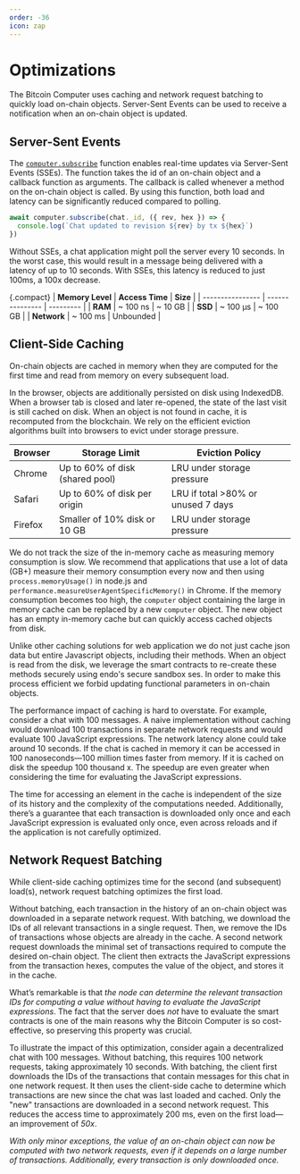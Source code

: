 ```yaml
---
order: -36
icon: zap
---
```


# Optimizations

The Bitcoin Computer uses caching and network request batching to quickly load on-chain objects. Server-Sent Events can be used to receive a notification when an on-chain object is updated.

## Server-Sent Events

The [`computer.subscribe`](./Lib/Computer/subscribe.md) function enables real-time updates via Server-Sent Events (SSEs). The function takes the id of an on-chain object and a callback function as arguments. The callback is called whenever a method on the on-chain object is called. By using this function, both load and latency can be significantly reduced compared to polling.

```js
await computer.subscribe(chat._id, ({ rev, hex }) => {
  console.log(`Chat updated to revision ${rev} by tx ${hex}`)
})
```

Without SSEs, a chat application might poll the server every 10 seconds. In the worst case, this would result in a message being delivered with a latency of up to 10 seconds. With SSEs, this latency is reduced to just 100ms, a 100x decrease.

{.compact}
| **Memory Level** | **Access Time** | **Size** |
| ---------------- | --------------- | --------- |
| **RAM** | ~ 100 ns | ~ 10 GB |
| **SSD** | ~ 100 µs | ~ 100 GB |
| **Network** | ~ 100 ms | Unbounded |

## Client-Side Caching

On-chain objects are cached in memory when they are computed for the first time and read from memory on every subsequent load.

In the browser, objects are additionally persisted on disk using IndexedDB. When a browser tab is closed and later re-opened, the state of the last visit is still cached on disk. When an object is not found in cache, it is recomputed from the blockchain. We rely on the efficient eviction algorithms built into browsers to evict under storage pressure.

| Browser | Storage Limit                   | Eviction Policy                    |
| ------- | ------------------------------- | ---------------------------------- |
| Chrome  | Up to 60% of disk (shared pool) | LRU under storage pressure         |
| Safari  | Up to 60% of disk per origin    | LRU if total >80% or unused 7 days |
| Firefox | Smaller of 10% disk or 10 GB    | LRU under storage pressure         |

We do not track the size of the in-memory cache as measuring memory consumption is slow. We recommend that applications that use a lot of data (GB+) measure their memory consumption every now and then using `process.memoryUsage()` in node.js and `performance.measureUserAgentSpecificMemory()` in Chrome. If the memory consumption becomes too high, the `computer` object containing the large in memory cache can be replaced by a new `computer` object. The new object has an empty in-memory cache but can quickly access cached objects from disk.

Unlike other caching solutions for web application we do not just cache json data but entire Javascript objects, including their methods. When an object is read from the disk, we leverage the smart contracts to re-create these methods securely using endo's secure sandbox ses. In order to make this process efficient we forbid updating functional parameters in on-chain objects.

The performance impact of caching is hard to overstate. For example, consider a chat with 100 messages. A naive implementation without caching would download 100 transactions in separate network requests and would evaluate 100 JavaScript expressions. The network latency alone could take around 10 seconds. If the chat is cached in memory it can be accessed in 100 nanoseconds—100 million times faster from memory. If it is cached on disk the speedup 100 thousand x. The speedup are even greater when considering the time for evaluating the JavaScript expressions.

The time for accessing an element in the cache is independent of the size of its history and the complexity of the computations needed. Additionally, there’s a guarantee that each transaction is downloaded only once and each JavaScript expression is evaluated only once, even across reloads and if the application is not carefully optimized.

## Network Request Batching

While client-side caching optimizes time for the second (and subsequent) load(s), network request batching optimizes the first load.

Without batching, each transaction in the history of an on-chain object was downloaded in a separate network request. With batching, we download the IDs of all relevant transactions in a single request. Then, we remove the IDs of transactions whose objects are already in the cache. A second network request downloads the minimal set of transactions required to compute the desired on-chain object. The client then extracts the JavaScript expressions from the transaction hexes, computes the value of the object, and stores it in the cache.

What’s remarkable is that _the node can determine the relevant transaction IDs for computing a value without having to evaluate the JavaScript expressions_. The fact that the server does _not_ have to evaluate the smart contracts is one of the main reasons why the Bitcoin Computer is so cost-effective, so preserving this property was crucial.

To illustrate the impact of this optimization, consider again a decentralized chat with 100 messages. Without batching, this requires 100 network requests, taking approximately 10 seconds. With batching, the client first downloads the IDs of the transactions that contain messages for this chat in one network request. It then uses the client-side cache to determine which transactions are new since the chat was last loaded and cached. Only the "new" transactions are downloaded in a second network request. This reduces the access time to approximately 200 ms, even on the first load—an improvement of _50x_.

_With only minor exceptions, the value of an on-chain object can now be computed with two network requests, even if it depends on a large number of transactions. Additionally, every transaction is only downloaded once._
